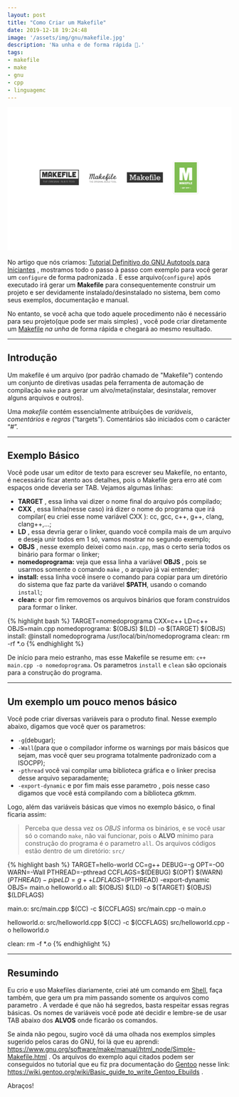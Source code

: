 ```yaml
---
layout: post
title: "Como Criar um Makefile"
date: 2019-12-18 19:24:48
image: '/assets/img/gnu/makefile.jpg'
description: 'Na unha e de forma rápida 📁.'
tags:
- makefile
- make
- gnu
- cpp
- linguagemc
---
```


![Como Criar um Makefile](/assets/img/gnu/makefile.jpg "Como Criar um Makefile")

No artigo que nós criamos: [Tutorial Definitivo do GNU Autotools para Iniciantes](https://terminalroot.com.br/2019/12/tutorial-definitivo-do-gnu-autotools-para-iniciantes.html) , mostramos todo o passo à passo com exemplo para você gerar um `configure` de forma padronizada . E esse arquivo(`configure`) após executado irá gerar um **Makefile** para consequentemente construir um projeto e ser devidamente instalado/desinstalado no sistema, bem como seus exemplos, documentação e manual.

No entanto, se você acha que todo aquele procedimento não é necessário para seu projeto(que pode ser mais simples) , você pode criar diretamente um [Makefile](https://www.gnu.org/software/make/manual/html_node/Simple-Makefile.html) *na unha* de forma rápida e chegará ao mesmo resultado.

---

## Introdução

Um makefile é um arquivo (por padrão chamado de "Makefile") contendo um conjunto de diretivas usadas pela ferramenta de automação de compilação `make` para gerar um alvo/meta(instalar, desinstalar, remover alguns arquivos e outros).

Uma *makefile* contém essencialmente atribuições de *variáveis*, *comentários* e *regras* (“targets”). Comentários são iniciados com o carácter “#”.

---

## Exemplo Básico

Você pode usar um editor de texto para escrever seu Makefile, no entanto, é necessário ficar atento aos detalhes, pois o Makefile gera erro até com espaços onde deveria ser TAB. Vejamos algumas linhas:

+ **TARGET** , essa linha vai dizer o nome final do arquivo pós compilado;
+ **CXX** , essa linha(nesse caso) irá dizer o nome do programa que irá compilar( eu criei esse nome variável CXX ): cc, gcc, c++, g++, clang, clang++,...;
+ **LD** , essa devria gerar o linker, quando você compila mais de um arquivo e deseja unir todos em 1 só, vamos mostrar no segundo exemplo;
+ **OBJS** , nesse exemplo deixei como `main.cpp`, mas o certo seria todos os binário para formar o linker;
+ **nomedoprograma:** veja que essa linha a variável **OBJS** , pois se usarmos somente o comando `make` , o arquivo já vai entender;
+ **install:** essa linha você insere o comando para copiar para um diretório do sistema que faz parte da variável **$PATH**, usando o comando `install`;
+ **clean:** e por fim removemos os arquivos binários que foram construídos para formar o linker.

{% highlight bash %}
TARGET=nomedoprograma
CXX=c++
LD=c++
OBJS=main.cpp
nomedoprograma:	$(OBJS)
	$(LD) -o $(TARGET) $(OBJS)
install:
	@install nomedoprograma /usr/local/bin/nomedoprograma
clean:
	rm -rf *.o
{% endhighlight %}

De início para meio estranho, mas esse Makefile se resume em: `c++ main.cpp -o nomedoprograma`. Os parametros `install` e `clean` são opcionais para a construção do programa. 

---

## Um exemplo um pouco menos básico

Você pode criar diversas variáveis para o produto final. Nesse exemplo abaixo, digamos que você quer os parametros:
- `-g`(debugar); 
- `-Wall`(para que o compilador informe os warnings por mais básicos que sejam, mas você quer seu programa totalmente padronizado com a ISOCPP);
- `-pthread` você vai compilar uma biblioteca gráfica e o linker precisa desse arquivo separadamente;
- `-export-dynamic` e por fim mais esse parametro , pois nesse caso digamos que você está compilando com a biblioteca *gtkmm*.

Logo, além das variáveis básicas que vimos no exemplo básico, o final ficaria assim:

> Perceba que dessa vez os *OBJS* informa os binários, e se você usar só o comando `make`, não vai funcionar, pois o **ALVO** mínimo para construção do programa é o parametro `all`. Os arquivos códigos estão dentro de um diretório: `src/`

{% highlight bash %}
TARGET=hello-world
CC=g++
DEBUG=-g
OPT=-O0
WARN=-Wall
PTHREAD=-pthread
CCFLAGS=$(DEBUG) $(OPT) $(WARN) $(PTHREAD) -pipe
LD=g++
LDFLAGS=$(PTHREAD) -export-dynamic
OBJS= main.o helloworld.o
all: $(OBJS)
	$(LD) -o $(TARGET) $(OBJS) $(LDFLAGS)
 
main.o: src/main.cpp
	$(CC) -c $(CCFLAGS) src/main.cpp -o main.o
 
helloworld.o: src/helloworld.cpp
	$(CC) -c $(CCFLAGS) src/helloworld.cpp  -o helloworld.o
 
clean:
	rm -f *.o
{% endhighlight %}

---

## Resumindo
Eu crio e uso Makefiles diariamente, criei até um comando em [Shell](https://terminalroot.com.br/shell), faça também, que gera um pra mim passando somente os arquivos como parametro . A verdade é que não há segredos, basta respeitar essas regras básicas. Os nomes de variáveis você pode até decidir e lembre-se de usar TAB abaixo dos **ALVOS** onde ficarão os comandos.

Se ainda não pegou, sugiro você dá uma olhada nos exemplos simples sugerido pelos caras do GNU, foi lá que eu aprendi: <https://www.gnu.org/software/make/manual/html_node/Simple-Makefile.html> . Os arquivos do exemplo aqui citados podem ser conseguidos no tutorial que eu fiz pra documentação do [Gentoo](http://cse.google.com.br/cse?cx=004473188612396442360:qs2ekmnkweq&q=Gentoo) nesse link: <https://wiki.gentoo.org/wiki/Basic_guide_to_write_Gentoo_Ebuilds> .

Abraços!
